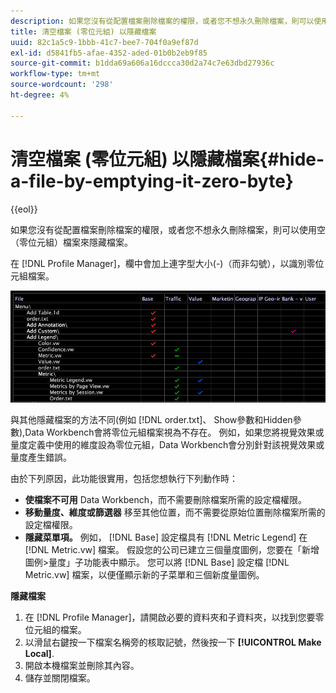 ```yaml
---
description: 如果您沒有從配置檔案刪除檔案的權限，或者您不想永久刪除檔案，則可以使用空（零位元組）檔案來隱藏檔案。
title: 清空檔案 (零位元組) 以隱藏檔案
uuid: 82c1a5c9-1bbb-41c7-bee7-704f0a9ef87d
exl-id: d5841fb5-afae-4352-aded-01b0b2eb9f85
source-git-commit: b1dda69a606a16dccca30d2a74c7e63dbd27936c
workflow-type: tm+mt
source-wordcount: '298'
ht-degree: 4%

---
```


# 清空檔案 (零位元組) 以隱藏檔案{#hide-a-file-by-emptying-it-zero-byte}

{{eol}}

如果您沒有從配置檔案刪除檔案的權限，或者您不想永久刪除檔案，則可以使用空（零位元組）檔案來隱藏檔案。

在 [!DNL Profile Manager]，欄中會加上連字型大小(-)（而非勾號），以識別零位元組檔案。

![](assets/vis_ProfMgr_Zero-byte.png)

與其他隱藏檔案的方法不同(例如 [!DNL order.txt]、 Show參數和Hidden參數),Data Workbench會將零位元組檔案視為不存在。 例如，如果您將視覺效果或量度定義中使用的維度設為零位元組，Data Workbench會分別針對該視覺效果或量度產生錯誤。

由於下列原因，此功能很實用，包括您想執行下列動作時：

* **使檔案不可用** Data Workbench，而不需要刪除檔案所需的設定檔權限。
* **移動量度、維度或篩選器** 移至其他位置，而不需要從原始位置刪除檔案所需的設定檔權限。
* **隱藏菜單項。** 例如， [!DNL Base] 設定檔具有 [!DNL Metric Legend] 在 [!DNL Metric.vw] 檔案。 假設您的公司已建立三個量度圖例，您要在「新增圖例>量度」子功能表中顯示。 您可以將 [!DNL Base] 設定檔 [!DNL Metric.vw] 檔案，以便僅顯示新的子菜單和三個新度量圖例。

**隱藏檔案**

1. 在 [!DNL Profile Manager]，請開啟必要的資料夾和子資料夾，以找到您要零位元組的檔案。
1. 以滑鼠右鍵按一下檔案名稱旁的核取記號，然後按一下 **[!UICONTROL Make Local]**.
1. 開啟本機檔案並刪除其內容。
1. 儲存並關閉檔案。

